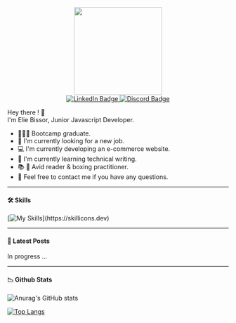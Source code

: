 <div id="header" align="center">
  <img src="https://media.giphy.com/media/4rZA5D22301iMgrUNd/giphy.gif" width="200"/>
  <div id="badges">
    <a href="https://www.linkedin.com/in/elie-bissor/">
      <img src="https://img.shields.io/badge/LinkedIn-blue?style=for-the-badge&logo=linkedin&logoColor=white" alt="LinkedIn Badge"/>
    </a>
     <a href="https://discord.com/users/816668406475522068">
      <img src="https://img.shields.io/badge/discord-blue?style=for-the-badge&logo=discord&logoColor=white" alt="Discord Badge"/>
    </a>
  </div>
      <img aling="center" src="https://komarev.com/ghpvc/?username=elieb77&style=flat-square&color=blue" alt=""/>
</div>

Hey there ! 👋 <br>
I'm Elie Bissor, Junior Javascript Developer.<br>
- 👨🏼‍🎓 Bootcamp graduate.
- 💼 I'm currently looking for a new job.
- 💻 I'm currently developing an e-commerce website.
- 🌱 I'm currently learning technical writing.
- 📚 🥊 Avid reader & boxing practitioner.
- 💬 Feel free to contact me if you have any questions.

<hr>

#### 🛠 Skills

[![My Skills](https://skillicons.dev/icons?i=html,css,sass,js,react,typescript,nextjs,nodejs,expressjs,mongodb,mysql,git,bash,)](https://skillicons.dev)

<hr>

#### 📖 Latest Posts
In progress ...
<hr>

#### 📉 Github Stats

![Anurag's GitHub stats](https://github-readme-stats.vercel.app/api?username=ElieB77&show_icons=true&theme=transparent)

[![Top Langs](https://github-readme-stats.vercel.app/api/top-langs/?username=ElieB77&layout=compact&theme=transparent)](https://github.com/ElieB77/github-readme-stats)

